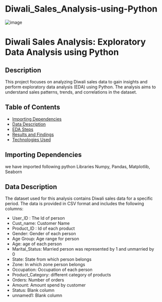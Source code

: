 # Diwali_Sales_Analysis-using-Python
![image](https://github.com/shubham250298/Diwali_Sales_Analysis-using-Python/assets/108235140/4a497ad9-25a8-4837-a708-9d819f603cd3)
# Diwali Sales Analysis: Exploratory Data Analysis using Python
## Description
This project focuses on analyzing Diwali sales data to gain insights and perform exploratory data analysis (EDA) using Python. The analysis aims to understand sales patterns, trends, and correlations in the dataset.
## Table of Contents
- [Importing Dependencies](#Importing-Dependencies)
- [Data Description](#data-description)
- [EDA Steps](#eda-steps)
- [Results and Findings](#results-and-findings)
- [Technologies Used](#technologies-used)

## Importing Dependencies
we have imported following python Libraries
Numpy, Pandas, Matplotlib, Seaborn

## Data Description
The dataset used for this analysis contains Diwali sales data for a specific period. The data is provided in CSV format and includes the following columns:
- User_ID  :   The Id of person
- Cust_name: Customer Name
- Product_ID : Id of each product
- Gender: Gender of each person
- Age Group: Age range for person
- Age: age of each person
- Marital_Status: Married person was represented by 1 and unmarried by 0
- State: State from which person belongs
- Zone: In which zone person belongs
- Occupation: Occupation of each person
- 	Product_Category: different category of products
- 	Orders: Number of orders
- 	Amount: Amount spend by customer
- 	Status: Blank column
- 	unnamed1: Blank column 





